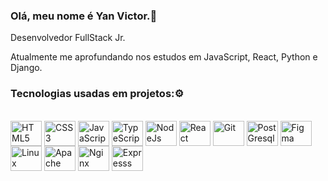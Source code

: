 ### Olá, meu nome é Yan Victor.👋

Desenvolvedor FullStack Jr.

Atualmente me aprofundando nos estudos em JavaScript, React, Python e Django.
          
### Tecnologias usadas em projetos:⚙️ 
<div style="display: inline_block"><br>
  <img align="center" alt="HTML5" height="40" width="50" src="https://cdn.jsdelivr.net/gh/devicons/devicon/icons/html5/html5-original-wordmark.svg" />     
  <img align="center" alt="CSS3" height="40" width="50" src="https://cdn.jsdelivr.net/gh/devicons/devicon/icons/css3/css3-original-wordmark.svg" />
  <img align="center" alt="JavaScript" height="40" width="50" src="https://cdn.jsdelivr.net/gh/devicons/devicon/icons/javascript/javascript-original.svg" />
  <img  align="center" alt="TypeScript" height="40" width="50" src="https://cdn.jsdelivr.net/gh/devicons/devicon/icons/typescript/typescript-original.svg" />
  <img align="center" alt="NodeJs" height="40" width="50" src="https://cdn.jsdelivr.net/gh/devicons/devicon/icons/nodejs/nodejs-original.svg" />
  <img align="center" alt="React" height="40" width="50" src="https://cdn.jsdelivr.net/gh/devicons/devicon/icons/react/react-original-wordmark.svg" />
  <img align="center" alt="Git" height="40" width="50"  src="https://cdn.jsdelivr.net/gh/devicons/devicon/icons/git/git-plain-wordmark.svg" /> 
  <img align="center" alt="PostGresql" height="40" width="50"  src="https://cdn.jsdelivr.net/gh/devicons/devicon/icons/postgresql/postgresql-plain-wordmark.svg" />
  <img align="center" alt="Figma" height="40" width="50" src="https://cdn.jsdelivr.net/gh/devicons/devicon/icons/figma/figma-original.svg" />
  <img align="center" alt="Linux" height="40" width="50" src="https://cdn.jsdelivr.net/gh/devicons/devicon/icons/linux/linux-original.svg" />
  <img align="center" alt="Apache" height="40" width="50" src="https://cdn.jsdelivr.net/gh/devicons/devicon/icons/apache/apache-line-wordmark.svg" />
  <img align="center" alt="Nginx" height="40" width="50" src="https://cdn.jsdelivr.net/gh/devicons/devicon/icons/nginx/nginx-original.svg" />
  <img align="center" alt="Expresss" height="40" width="50" src="https://cdn.jsdelivr.net/gh/devicons/devicon/icons/express/express-original-wordmark.svg" />
</div>
